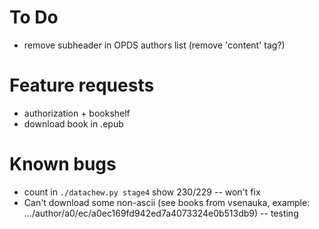 # To Do

- remove subheader in OPDS authors list (remove 'content' tag?)

# Feature requests

- authorization + bookshelf
- download book in .epub

# Known bugs

- count in `./datachew.py stage4` show 230/229 -- won't fix
- Can't download some non-ascii (see books from vsenauka, example: .../author/a0/ec/a0ec169fd942ed7a4073324e0b513db9) -- testing
